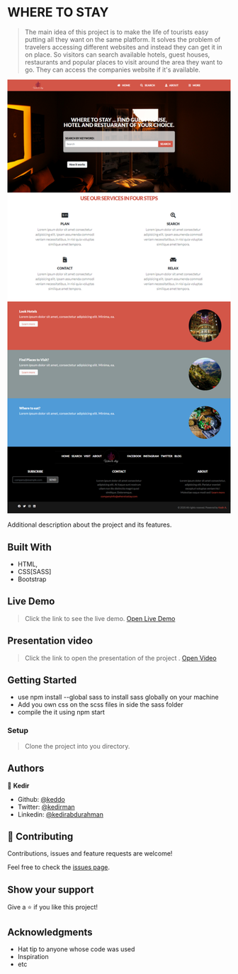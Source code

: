 # WHERE TO STAY

> The main idea of this project is to make the life of tourists easy putting all they want on the same platform. It solves the problem of travelers accessing different websites and instead they can get it  in on place. So visitors can search available hotels, guest houses, restaurants and popular places to visit around the area they want to go. They can access the companies website if it's available.  

![screenshot](./app_screenshot.png)

Additional description about the project and its features.

## Built With

- HTML,
- CSS[SASS]
- Bootstrap

## Live Demo

> Click the link to see the live demo.
[Open Live Demo](https://rawcdn.githack.com/keddo/HTMLCapstoneProject/002142432ece87c39d03f230945410b68bf6da6f/index.html)

## Presentation video

> Click the link to open the presentation of the project .
[Open Video](https://www.loom.com/share/6de474170993446bae2307ee538a6fdf)


## Getting Started
- use npm install --global sass  to install sass globally on your machine
- Add you own css on the scss files in side the sass folder
- compile the it using npm start

### Setup
> Clone the project into you directory.

## Authors

👤 **Kedir**

- Github: [@keddo](https://github.com/keddo)
- Twitter: [@kedirman](https://twitter.com/kedirman)
- Linkedin: [@kedirabdurahman](https://www.linkedin.com/in/kedirabdurahman/)

## 🤝 Contributing

Contributions, issues and feature requests are welcome!

Feel free to check the [issues page](https://github.com/keddo/HTMLCapstoneProject/issues/2).

## Show your support

Give a ⭐️ if you like this project!

## Acknowledgments

- Hat tip to anyone whose code was used
- Inspiration
- etc
<!-- 
## 📝 License

This project is [MIT](lic.url) licensed. -->